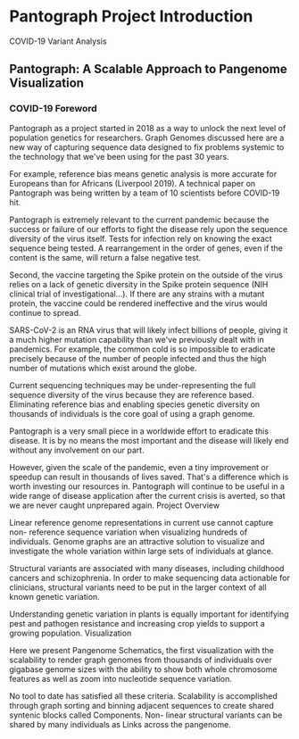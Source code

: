 # Pantograph Project Introduction

COVID-19 Variant Analysis


## Pantograph: A Scalable Approach to Pangenome Visualization

### COVID-19 Foreword

Pantograph as a project started in 2018 as a way to unlock the next level of population genetics for researchers. Graph Genomes discussed here are a new way of capturing sequence data designed to fix problems systemic to the technology that we've been using for the past 30 years.

For example, reference bias means genetic analysis is more accurate for Europeans than for Africans (Liverpool 2019). A technical paper on Pantograph was being written by a team of 10 scientists before COVID-19 hit.

Pantograph is extremely relevant to the current pandemic because the success or failure of our efforts to fight the disease rely upon the sequence diversity of the virus itself. Tests for infection rely on knowing the exact sequence being tested. A rearrangement in the order of genes, even if the content is the same, will return a false negative test.

Second, the vaccine targeting the Spike protein on the outside of the virus relies on a lack of genetic diversity in the Spike protein sequence (NIH clinical trial of investigational...). If there are any strains with a mutant protein, the vaccine could be rendered ineffective and the virus would continue to spread.

SARS-CoV-2 is an RNA virus that will likely infect billions of people, giving it a much higher mutation capability than we've previously dealt with in pandemics. For example, the common cold is so impossible to eradicate precisely because of the number of people infected and thus the high number of mutations which exist around the globe.

Current sequencing techniques may be under-representing the full sequence diversity of the virus because they are reference based. Eliminating reference bias and enabling species genetic diversity on thousands of individuals is the core goal of using a graph genome.

Pantograph is a very small piece in a worldwide effort to eradicate this disease. It is by no means the most important and the disease will likely end without any involvement on our part.

However, given the scale of the pandemic, even a tiny improvement or speedup can result in thousands of lives saved. That's a difference which is worth investing our resources in. Pantograph will continue to be useful in a wide range of disease application after the current crisis is averted, so that we are never caught unprepared again.
Project Overview

Linear reference genome representations in current use cannot capture non- reference sequence variation when visualizing hundreds of individuals. Genome graphs are an attractive solution to visualize and investigate the whole variation within large sets of individuals at glance.

Structural variants are associated with many diseases, including childhood cancers and schizophrenia. In order to make sequencing data actionable for clinicians, structural variants need to be put in the larger context of all known genetic variation.

Understanding genetic variation in plants is equally important for identifying pest and pathogen resistance and increasing crop yields to support a growing population.
Visualization

Here we present Pangenome Schematics, the first visualization with the scalability to render graph genomes from thousands of individuals over gigabase genome sizes with the ability to show both whole chromosome features as well as zoom into nucleotide sequence variation.

No tool to date has satisfied all these criteria. Scalability is accomplished through graph sorting and binning adjacent sequences to create shared syntenic blocks called Components. Non- linear structural variants can be shared by many individuals as Links across the pangenome.
